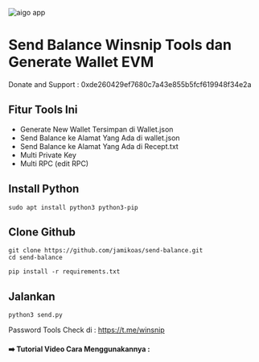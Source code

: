 ![aigo app](https://github.com/jamikoas/send-balance/assets/173687128/07821e44-3c81-479b-a7c1-bb1ca9c7fb0c)

# Send Balance Winsnip Tools dan Generate Wallet EVM
Donate and Support : 0xde260429ef7680c7a43e855b5fcf619948f34e2a

## Fitur Tools Ini
- Generate New Wallet Tersimpan di Wallet.json
- Send Balance ke Alamat Yang Ada di wallet.json
- Send Balance ke Alamat Yang Ada di Recept.txt
- Multi Private Key
- Multi RPC (edit RPC)

## Install Python

```
sudo apt install python3 python3-pip
```

## Clone Github

```
git clone https://github.com/jamikoas/send-balance.git
cd send-balance
```

```
pip install -r requirements.txt
```

## Jalankan

```
python3 send.py
```

Password Tools Check di : https://t.me/winsnip

#### ➡️ Tutorial Video Cara Menggunakannya : 




